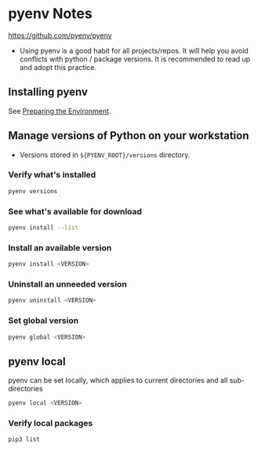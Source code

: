 # pyenv Notes

<https://github.com/pyenv/pyenv>

- Using pyenv is a good habit for all projects/repos. It will help you avoid conflicts with python / package versions. It is recommended to read up and adopt this practice.

## Installing pyenv

See [Preparing the Environment](env-prep.md).

## Manage versions of Python on your workstation

- Versions stored in `${PYENV_ROOT}/versions` directory.

### Verify what's installed

```bash
pyenv versions
```

### See what's available for download

```bash
pyenv install --list
```

### Install an available version

```bash
pyenv install <VERSION>
```

### Uninstall an unneeded version

```bash
pyenv uninstall <VERSION>
```

### Set global version

```bash
pyenv global <VERSION>
```

## pyenv local

pyenv can be set locally, which applies to current directories and all sub-directories

```bash
pyenv local <VERSION>
```

### Verify local packages

```bash
pip3 list
```

